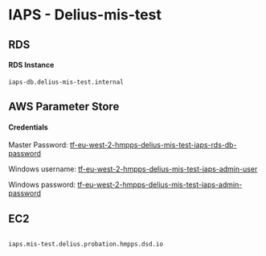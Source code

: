 # IAPS - Delius-mis-test

## RDS

#### RDS Instance  


```
iaps-db.delius-mis-test.internal
```


## AWS Parameter Store

#### Credentials

Master Password: [tf-eu-west-2-hmpps-delius-mis-test-iaps-rds-db-password](https://eu-west-2.console.aws.amazon.com/systems-manager/parameters/tf-eu-west-2-hmpps-delius-mis-test-iaps-rds-db-password)

Windows username: [tf-eu-west-2-hmpps-delius-mis-test-iaps-admin-user](https://eu-west-2.console.aws.amazon.com/systems-manager/parameters/tf-eu-west-2-hmpps-delius-mis-test-iaps-admin-user/description?region=eu-west-2)

Windows password: [tf-eu-west-2-hmpps-delius-mis-test-iaps-admin-password](https://eu-west-2.console.aws.amazon.com/systems-manager/parameters/tf-eu-west-2-hmpps-delius-mis-test-iaps-admin-password/description?region=eu-west-2)




## EC2

```
  
iaps.mis-test.delius.probation.hmpps.dsd.io
```